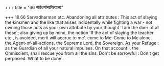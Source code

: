 +++
title = "66 सर्वधर्मान्परित्यज्य"

+++
18.66 Sarvadharman etc. Abandoning all attributes : This act of slaying
the kinsmen and the like that arises incidentally while fighting a war -
not owning those acts as your own attribute by your thought 'I am the
doer of all these'; also giving up by mind, the notion 'If the act of
slaying the teacher etc., is avoided, merit will accrue to me'. come to
Me: Come to Me alone, the Agent-of-all-actions, the Supreme Lord, the
Sovereign. As your Refuge : as the Guardian of all your natural
impulses. On that account I, the Omniscient, shall rescue you from all
the sins. Don't be sorrowful : Don't get perplexed 'What to be done'.

